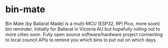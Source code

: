 # bin-mate
Bin Mate (by Ballarat Made) is a multi-MCU (ESP32, RPi Pico, more soon) bin reminder. Initially for Ballarat in Victoria AU but hopefully rolling out to more cities soon. Fully open source software/hardware project connecting to local council APIs to remind you which bins to put out on which days.
